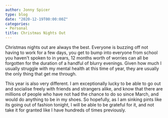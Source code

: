 ```yaml
---
author: Jonny Spicer
type: blog
date: "2020-12-19T00:00:00Z"
categories:
- Personal
title: Christmas Nights Out
---
```

Christmas nights out are always the best. Everyone is buzzing off not having to work for a few days, you get to bump into everyone from school you haven't spoken to in years, 12 months
worth of worries can all be forgotten for the duration of a handful of blurry evenings. Given how much I usually struggle with my mental health at this time of year, they are usually
the only thing that get me through.

This year is also very different. I am exceptionally lucky to be able to go out and socialise freely with friends and strangers alike, and know that there are millions of people who
have not had the chance to do so since March, and would do anything to be in my shoes. So hopefully, as I am sinking pints like its going out of fashion tonight, I will be able to be
grateful for it, and not take it for granted like I have hundreds of times previously.
